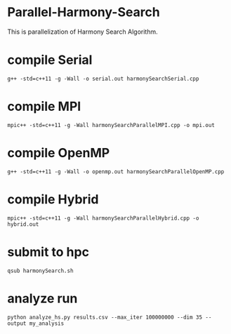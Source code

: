 # Parallel-Harmony-Search
This is parallelization of Harmony Search Algorithm. 

# compile Serial
```
g++ -std=c++11 -g -Wall -o serial.out harmonySearchSerial.cpp
```

# compile MPI
```
mpic++ -std=c++11 -g -Wall harmonySearchParallelMPI.cpp -o mpi.out
```

# compile OpenMP
```
g++ -std=c++11 -g -Wall -o openmp.out harmonySearchParallelOpenMP.cpp
```

# compile Hybrid
```
mpic++ -std=c++11 -g -Wall harmonySearchParallelHybrid.cpp -o hybrid.out
```


# submit to hpc
```
qsub harmonySearch.sh
```

# analyze run
```
python analyze_hs.py results.csv --max_iter 100000000 --dim 35 --output my_analysis
```